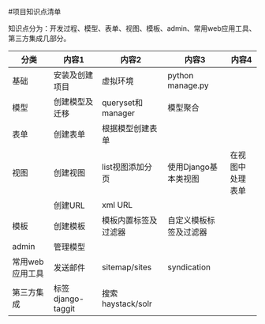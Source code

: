 #项目知识点清单

知识点分为：开发过程、模型、表单、视图、模板、admin、常用web应用工具、第三方集成几部分。

| 分类        | 内容1             | 内容2              | 内容3              | 内容4      |
| --------- | --------------- | ---------------- | ---------------- | -------- |
| 基础        | 安装及创建项目         | 虚拟环境             | python manage.py |          |
| 模型        | 创建模型及迁移         | queryset和manager | 模型聚合             |          |
| 表单        | 创建表单            | 根据模型创建表单         |                  |          |
| 视图        | 创建视图            | list视图添加分页       | 使用Django基本类视图    | 在视图中处理表单 |
|           | 创建URL           | xml URL          |                  |          |
| 模板        | 创建模板            | 模板内置标签及过滤器       | 自定义模板标签及过滤器      |          |
| admin     | 管理模型            |                  |                  |          |
| 常用web应用工具 | 发送邮件            | sitemap/sites    | syndication      |          |
| 第三方集成     | 标签django-taggit | 搜索haystack/solr  |                  |          |

